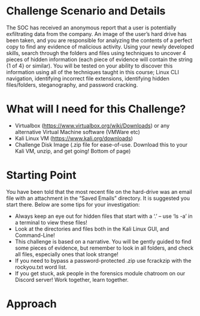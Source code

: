# Challenge Scenario and Details
The SOC has received an anonymous report that a user is potentially exfiltrating data from the company. An image of the user’s hard drive has been taken, and you are responsible for analyzing the contents of a perfect copy to find any evidence of malicious activity. Using your newly developed skills, search through the folders and files using techniques to uncover 4 pieces of hidden information (each piece of evidence will contain the string {1 of 4} or similar). You will be tested on your ability to discover this information using all of the techniques taught in this course; Linux CLI navigation, identifying incorrect file extensions, identifying hidden files/folders, steganography, and password cracking.

# What will I need for this Challenge?
- Virtualbox (https://www.virtualbox.org/wiki/Downloads) or any alternative Virtual Machine software (VMWare etc)
- Kali Linux VM (https://www.kali.org/downloads)
- Challenge Disk Image (.zip file for ease-of-use. Download this to your Kali VM, unzip, and get going! Bottom of page)

# Starting Point
You have been told that the most recent file on the hard-drive was an email file with an attachment in the “Saved Emails” directory. It is suggested you start there. Below are some tips for your investigation:

- Always keep an eye out for hidden files that start with a ‘.’ – use ‘ls -a’ in a terminal to view these files!
- Look at the directories and files both in the Kali Linux GUI, and Command-Line!
- This challenge is based on a narrative. You will be gently guided to find some pieces of evidence, but remember to look in all folders, and check all files, especially ones that look strange!
- If you need to bypass a password-protected .zip use fcrackzip with the rockyou.txt word list.
- If you get stuck, ask people in the forensics module chatroom on our Discord server! Work together, learn together.

# Approach
